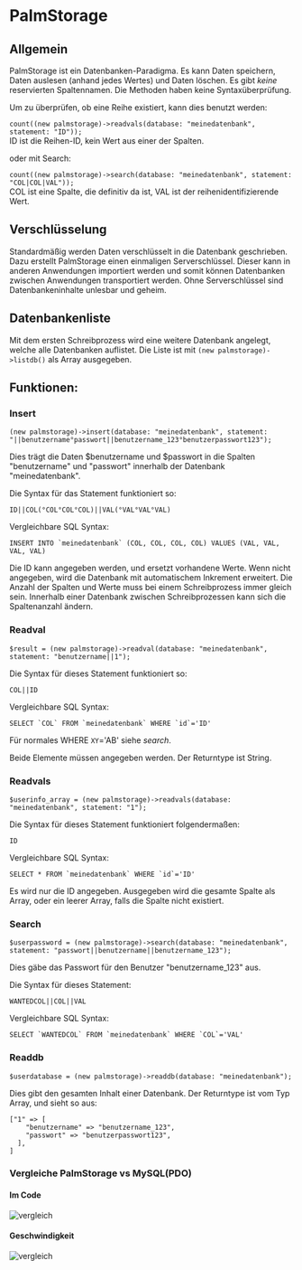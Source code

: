 # PalmStorage

## Allgemein

PalmStorage ist ein Datenbanken-Paradigma.
Es kann Daten speichern, Daten auslesen (anhand jedes Wertes) und Daten löschen.
Es gibt *keine* reservierten Spaltennamen.
Die Methoden haben keine Syntaxüberprüfung.

Um zu überprüfen, ob eine Reihe existiert, kann dies benutzt werden:

```count((new palmstorage)->readvals(database: "meinedatenbank", statement: "ID"));```\
ID ist die Reihen-ID, kein Wert aus einer der Spalten.

oder mit Search:

```count((new palmstorage)->search(database: "meinedatenbank", statement: "COL|COL|VAL"));```\
COL ist eine Spalte, die definitiv da ist, VAL ist der reihenidentifizierende Wert.


## Verschlüsselung

Standardmäßig werden Daten verschlüsselt in die Datenbank geschrieben.
Dazu erstellt PalmStorage einen einmaligen Serverschlüssel.
Dieser kann in anderen Anwendungen importiert werden und somit können Datenbanken zwischen Anwendungen transportiert werden.
Ohne Serverschlüssel sind Datenbankeninhalte unlesbar und geheim.


## Datenbankenliste

Mit dem ersten Schreibprozess wird eine weitere Datenbank angelegt, welche alle Datenbanken auflistet.
Die Liste ist mit ```(new palmstorage)->listdb()``` als Array ausgegeben. 

## Funktionen:

### Insert
```
(new palmstorage)->insert(database: "meinedatenbank", statement: "||benutzername°passwort||benutzername_123°benutzerpasswort123");
```

Dies trägt die Daten $benutzername und $passwort in die Spalten "benutzername" und "passwort" innerhalb der Datenbank "meinedatenbank".

Die Syntax für das Statement funktioniert so:

```ID||COL(°COL°COL°COL)||VAL(°VAL°VAL°VAL)```

Vergleichbare SQL Syntax:

```INSERT INTO `meinedatenbank` (COL, COL, COL, COL) VALUES (VAL, VAL, VAL, VAL)```

Die ID kann angegeben werden, und ersetzt vorhandene Werte.
Wenn nicht angegeben, wird die Datenbank mit automatischem Inkrement erweitert.
Die Anzahl der Spalten und Werte muss bei einem Schreibprozess immer gleich sein.
Innerhalb einer Datenbank zwischen Schreibprozessen kann sich die Spaltenanzahl ändern.

### Readval
```
$result = (new palmstorage)->readval(database: "meinedatenbank", statement: "benutzername||1");
```

Die Syntax für dieses Statement funktioniert so:

```COL||ID```

Vergleichbare SQL Syntax:

```SELECT `COL` FROM `meinedatenbank` WHERE `id`='ID'```

Für normales WHERE `XY`='AB' siehe *search*.

Beide Elemente müssen angegeben werden. Der Returntype ist String.

### Readvals
```
$userinfo_array = (new palmstorage)->readvals(database: "meinedatenbank", statement: "1");
```

Die Syntax für dieses Statement funktioniert folgendermaßen:

```ID```

Vergleichbare SQL Syntax:

```SELECT * FROM `meinedatenbank` WHERE `id`='ID'```

Es wird nur die ID angegeben. Ausgegeben wird die gesamte Spalte als Array, oder ein leerer Array, falls die Spalte nicht existiert.

### Search
```
$userpassword = (new palmstorage)->search(database: "meinedatenbank", statement: "passwort||benutzername||benutzername_123");
```
Dies gäbe das Passwort für den Benutzer "benutzername_123" aus.

Die Syntax für dieses Statement:

```WANTEDCOL||COL||VAL```

Vergleichbare SQL Syntax:

```SELECT `WANTEDCOL` FROM `meinedatenbank` WHERE `COL`='VAL'```


### Readdb
```
$userdatabase = (new palmstorage)->readdb(database: "meinedatenbank");
```

Dies gibt den gesamten Inhalt einer Datenbank.
Der Returntype ist vom Typ Array, und sieht so aus:

```
["1" => [
    "benutzername" => "benutzername_123",
    "passwort" => "benutzerpasswort123",
  ],
]
```

### Vergleiche PalmStorage vs MySQL(PDO)

#### Im Code

![vergleich](https://i.ibb.co/126r5qK/taa-screenshot-2021-01-22-at-14-15-12.png)

#### Geschwindigkeit

![vergleich](https://i.ibb.co/TPYmPZS/taa-screenshot-2021-01-22-at-15-25-30.png)
